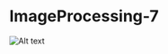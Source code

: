 # ImageProcessing-7

![Alt text](https://github.com/maheravi/ImageProcessing-7/blob/main/tvscreen.gif "Optional title")

